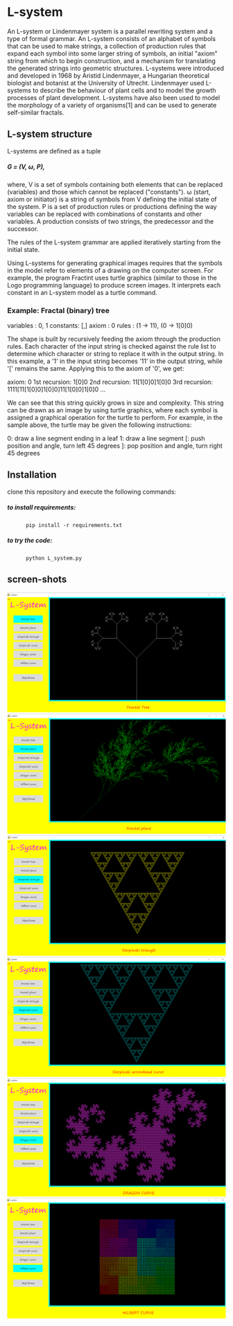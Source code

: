# L-system
An L-system or Lindenmayer system is a parallel rewriting system and a type of formal grammar. An L-system consists of an alphabet of symbols that can be used to make strings, a collection of production rules that expand each symbol into some larger string of symbols, an initial "axiom" string from which to begin construction, and a mechanism for translating the generated strings into geometric structures. L-systems were introduced and developed in 1968 by Aristid Lindenmayer, a Hungarian theoretical biologist and botanist at the University of Utrecht. Lindenmayer used L-systems to describe the behaviour of plant cells and to model the growth processes of plant development. L-systems have also been used to model the morphology of a variety of organisms[1] and can be used to generate self-similar fractals.


## L-system structure
L-systems are defined as a tuple
##### G = (V, ω, P),
where,
V is a set of symbols containing both elements that can be replaced (variables) and those which cannot be replaced ("constants").
ω (start, axiom or initiator) is a string of symbols from V defining the initial state of the system.
P is a set of production rules or productions defining the way variables can be replaced with combinations of constants and other variables. A production consists of two strings, the predecessor and the successor.

The rules of the L-system grammar are applied iteratively starting from the initial state. 

Using L-systems for generating graphical images requires that the symbols in the model refer to elements of a drawing on the computer screen. For example, the program Fractint uses turtle graphics (similar to those in the Logo programming language) to produce screen images. It interprets each constant in an L-system model as a turtle command.

### Example: Fractal (binary) tree
  variables : 0, 1
  constants: [,]
  axiom : 0
  rules : (1 → 11), (0 → 1[0]0)

   The shape is built by recursively feeding the axiom through the production rules. Each character of the input string is checked         against the rule list to determine which character or string to replace it with in the output string. In this example, a '1' in the     input string becomes '11' in the output string, while '[' remains the same. Applying this to the axiom of '0', we get:

  axiom:	0
  1st recursion:	1[0]0
  2nd recursion:	11[1[0]0]1[0]0
  3rd recursion:	1111[11[1[0]0]1[0]0]11[1[0]0]1[0]0
  …

   We can see that this string quickly grows in size and complexity. This string can be drawn as an image by using turtle graphics,        where   each symbol is assigned a graphical operation for the turtle to perform. For example, in the sample above, the turtle may be    given the following instructions:

  0: draw a line segment ending in a leaf
  1: draw a line segment
  [: push position and angle, turn left 45 degrees
  ]: pop position and angle, turn right 45 degrees
  


## Installation
clone this repository and execute the following commands:
   ##### to install requirements:
          pip install -r requirements.txt 
   ##### to try the code:
          python L_system.py
  
## screen-shots
<img src="./outputs/bt.png">
<img src="./outputs/plant.png">
<img src="./outputs/st.png">
<img src="./outputs/sc.png">
<img src="./outputs/dc.png">
<img src="./outputs/hc.png">
